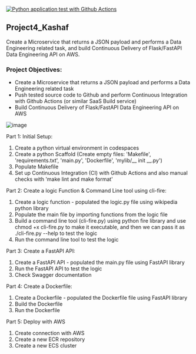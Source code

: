 [![Python application test with Github Actions](https://github.com/nogibjj/Project4_Kashaf/actions/workflows/main.yml/badge.svg)](https://github.com/nogibjj/Project4_Kashaf/actions/workflows/main.yml)

## Project4_Kashaf

Create a Microservice that returns a JSON payload and performs a Data Engineering related task, and build Continuous Delivery of Flask/FastAPI Data Engineering API on AWS.

### Project Objectives:

* Create a Microservice that returns a JSON payload and performs a Data Engineering related task
* Push tested source code to Github and perform Continuous Integration with Github Actions (or similar SaaS Build service)
* Build Continuous Delivery of Flask/FastAPI Data Engineering API on AWS

![image](https://user-images.githubusercontent.com/111402572/204025624-a12770e6-ad9b-44a8-ae6f-611761e71447.png)

Part 1: Initial Setup:

1. Create a python virtual environment in codespaces
2. Create a python Scaffold (Create empty files: 'Makefile', 'requirements.txt', 'main.py', 'Dockerfile', 'mylib/__ init __.py')
3. Populate Makefile
4. Set up Continuous Integration (CI) with Github Actions and also manual checks with 'make lint and make format'

Part 2: Create a logic Function & Command Line tool using cli-fire:

1. Create a logic function - populated the logic.py file using wikipedia python library
2. Populate the main file by importing functions from the logic file
3. Build a command line tool (cli-fire.py) using python fire library and use chmod +x cli-fire.py to make it executable, and then we can pass it as ./cli-fire.py --help to test the logic
4. Run the command line tool to test the logic

Part 3: Create a FastAPI API:
1. Create a FastAPI API - populated the main.py file using FastAPI library
2. Run the FastAPI API to test the logic
3. Check Swagger documentation

Part 4: Create a Dockerfile:
1. Create a Dockerfile - populated the Dockerfile file using FastAPI library
2. Build the Dockerfile
3. Run the Dockerfile

Part 5: Deploy with AWS 
1. Create connection with AWS
2. Create a new ECR repository
3. Create a new ECS cluster



